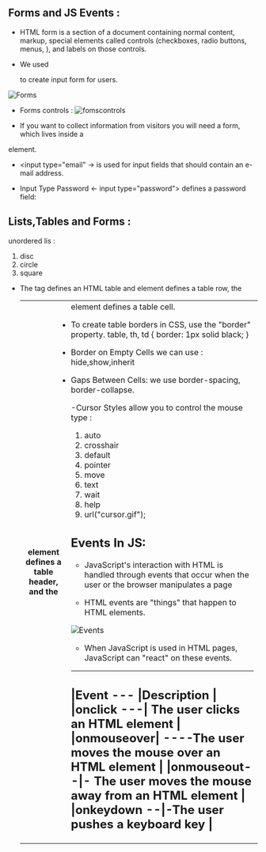 ## Forms and JS Events :

- HTML form is a section of a document containing normal content, markup, special elements called controls (checkboxes, radio buttons, menus, ), and labels on those controls.

- We used <form> to create input form for users. 

![Forms](https://mobile.htmlgoodies.com/imagesvr_ce/1902/HTML%20Form.PNG)

- Forms controls :
![fomscontrols](https://image.slidesharecdn.com/lecture9-10-160807085530/95/html-forms-6-638.jpg?cb=1470560216)

- If you want to collect information from visitors you will need a form, which lives inside a
<form > element.

- <input type="email" -> is used for input fields that should contain an e-mail address.

- Input Type Password <- input type="password"> defines a password field:

## Lists,Tables and Forms :

unordered lis :
1. disc
2. circle
3. square

 - The <table> tag defines an HTML table and <tr> element defines a table row, the <th> element defines a table header, and the <td> element defines a table cell.

- To create  table borders in CSS, use the "border" property.
table, th, td {
  border: 1px solid black;
}

- Border on Empty Cells we can use : hide,show,inherit

- Gaps Between Cells: we use border-spacing, border-collapse.

 -Cursor Styles allow you to control the mouse type :
1. auto
2. crosshair
3. default
4. pointer
5. move
6. text
7. wait
8. help
9. url("cursor.gif");

## Events In JS:

- JavaScript's interaction with HTML is handled through events that occur when the user or the browser manipulates a page

-  HTML events are "things" that happen to HTML elements.

![Events](https://data-flair.training/blogs/wp-content/uploads/sites/2/2019/07/JavaScript-Event-Types.jpg) 


- When JavaScript is used in HTML pages, JavaScript can "react" on these events.





--------------------------------------------------------------------
|Event	--- |Description                                            |
|onclick ---|	The user clicks an HTML element                    |
|onmouseover|	----The user moves the mouse over an HTML element  |
|onmouseout--|-	The user moves the mouse away from an HTML element |
|onkeydown	--|-The user pushes a keyboard key                      |
--------------------------------------------------------------------



